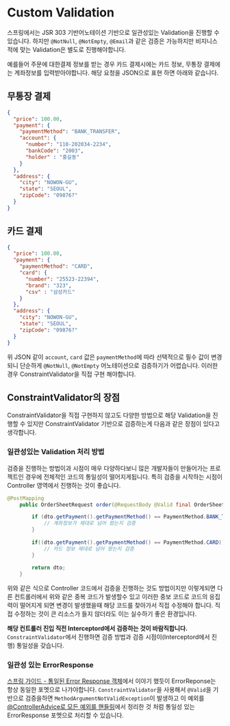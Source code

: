 # Custom Validation 

스프링에서는 JSR 303 기반어노테이션 기반으로 일관성있는 Validation을 진행할 수 있습니다. 하지만 `@NotNull`, `@NotEmpty`, `@Email`과 같은 검증은 가능하지만 비지니스적에 맞는 Validation은 별도로 진행해야합니다.

예를들어 주문에 대한결제 정보를 받는 경우 카드 결제시에는 카드 정보, 무통장 결제에는 계좌정보를 입력받아야합니다. 해당 요청을 JSON으로 표현 하면 아래와 같습니다.

## 무통장 결제
```json
{
  "price": 100.00,
  "payment": {
    "paymentMethod": "BANK_TRANSFER",
    "account": {
      "number": "110-202034-2234",
      "bankCode": "2003",
      "holder" : "홍길동"
    }
  },
  "address": {
    "city": "NOWON-GU",
    "state": "SEOUL",
    "zipCode": "09876?"
  }
}
```

## 카드 결제
```json
{
  "price": 100.00,
  "payment": {
    "paymentMethod": "CARD",
    "card": {
      "number": "25523-22394",
      "brand": "323",
      "csv" : "삼성카드"
    }
  },
  "address": {
    "city": "NOWON-GU",
    "state": "SEOUL",
    "zipCode": "09876?"
  }
}
```

위 JSON 같이 `account`, `card` 값은 `paymentMethod`에 따라 선택적으로 필수 값이 변경되니 단순하게 `@NotNull`, `@NotEmpty` 어노테이션으로 검증하기가 어렵습니다. 이러한 경우 ConstraintValidator을 직접 구현 해야합니다.

## ConstraintValidator의 장점
ConstraintValidator을 직접 구현하지 않고도 다양한 방법으로 해당 Validation을 진행할 수 있지만 ConstraintValidator 기반으로 검증하는게 다음과 같은 장점이 있다고 생각합니다.

### 일관성있는 Validation 처리 방법
검증을 진행하는 방법이과 시점이 매우 다양하다보니 많은 개발자들이 만들어가는 프로젝트인 경우에 전체적인 코드의 통일성이 떨어지게됩니다. 특히 검증을 시작하는 시점이 Controller 영역에서 진행하는 것이 좋습니다. 

```java
@PostMapping
    public OrderSheetRequest order(@RequestBody @Valid final OrderSheetRequest dto) {

        if (dto.getPayment().getPaymentMethod() == PaymentMethod.BANK_TRANSFER)) {
            // 계좌정보가 제대로 넘어 왔는지 검증
        }
        
        if((dto.getPayment().getPaymentMethod() == PaymentMethod.CARD)){
            // 카드 정보 제대로 넘어 왔는지 검증
        }
        
        return dto;
    }
```

위와 같은 식으로 Controller 코드에서 검증을 진행하는 것도 방법이지만 이렇게되면 다른 컨트롤러에서 위와 같은 중복 코드가 발생할수 있고 이러한 중보 코드로 코드의 응집력이 떨어지게 되면 변경이 발생했을때 해당 코드를 찾아가서 직접 수정해야 합니다. 직접 수정하는 것이 큰 리소스가 들지 않더라도 이는 실수하기 좋은 환경입니다.

**해당 컨트롤러 진입 직전 Interceptord에서 검증하는 것이 바람직합니다.** `ConstraintValidator`에서 진행하면 검증 방법과 검증 시점이(Interceptord에서 진행) 통일성을 갖습니다. 

### 일관성 있는 ErrorResponse
[스프링 가이드 - 통일된 Error Response 객체](https://github.com/cheese10yun/spring-guide/blob/master/docs/exception-guide.md#통일된-error-response-객체)에서 이야기 했듯이 ErrorReponse는 항상 동일한 포멧으로 나갸야합니다. `ConstraintValidator`을 사용해서 `@Valid`을 기반으로 검증을하면 `MethodArgumentNotValidException`이 발생하고 이 예외를 [@ControllerAdvice로 모든 예외를 핸들링](https://github.com/cheese10yun/spring-guide/blob/master/docs/exception-guide.md#controlleradvice로-모든-예외를-핸들링)에서 정리한 것 처럼 통일성 있는 ErrorResponse 포멧으로 처리할 수 있습니다. 